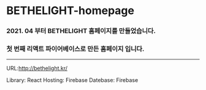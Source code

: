 # BETHELIGHT-homepage


### 2021. 04 부터 BETHELIGHT 홈페이지를 만들었습니다.
### 첫 번째 리액트 파이어베이스로 만든 홈페이지 입니다.
___


URL:<http://bethelight.kr/>

Library: React
Hosting: Firebase
Datebase: Firebase

